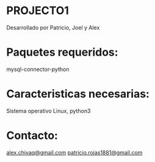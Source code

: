 # PROJECTO1

Desarrollado por Patricio, Joel y Alex

# Paquetes requeridos:

mysql-connector-python

# Caracteristicas necesarias:

Sistema operativo Linux,
python3

# Contacto:

alex.chivaq@gmail.com
patricio.rojas1881@gmail.com
